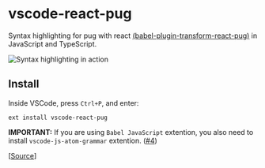 # vscode-react-pug

Syntax highlighting for pug with react [(babel-plugin-transform-react-pug)](https://github.com/pugjs/babel-plugin-transform-react-pug) in JavaScript and TypeScript.

![Syntax highlighting in action](demo.png)

## Install

Inside VSCode, press `Ctrl+P`, and enter:

```
ext install vscode-react-pug
```

**IMPORTANT:** If you are using `Babel JavaScript` extention, you also need to install `vscode-js-atom-grammar` extention. ([#4][i4])


[[Source](https://marketplace.visualstudio.com/items?itemName=kaminaly.vscode-react-pug)]


[i4]: https://github.com/kaminaly/vscode-react-pug/issues/4